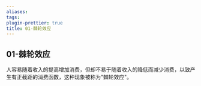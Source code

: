 ```yaml
---
aliases: 
tags: 
plugin-prettier: true
title: 01-棘轮效应
---
```

## 01-棘轮效应

人容易随着收入的提高增加消费，但却不易于随着收入的降低而减少消费，以致产生有正截距的消费函数，这种现象被称为"棘轮效应"。

